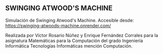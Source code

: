 ## SWINGING ATWOOD'S MACHINE

Simulación de Swinging Atwood's Machine. Accesible desde: https://swinging-atwoods-machine.onrender.com/

Realizada por Víctor Rosario Núñez y Enrique Fernández Corrales para la asignatura Matemáticas para la Computación del grado Ingeniería Informática Tecnologías Informáticas mención Computación.
